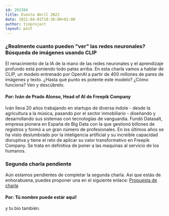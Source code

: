 ```yaml
---
id: 202204
title: Evento Abril 2022
date: 2022-04-01T19:30:00+02:00
author: tinproject
layout: post
---
```


### **¿Realmente cuanto pueden "ver" las redes neuronales? Búsqueda de imágenes usando CLIP**
El renacimiento de la IA de la mano de las redes neuronales y el aprendizaje profundo está poniendo todo patas arriba. En esta charla vamos a hablar de CLIP, un modelo entrenado por OpenAI a partir de 400 millones de pares de imágenes y texto. ¿Hasta qué punto es potente este modelo? ¿Cómo funciona? Ven y descúbrelo.

#### **Por:** Iván de Prado Alonso, Head of AI de Freepik Company
Iván lleva 20 años trabajando en startups de diversa índole - desde la agricultura a la música, pasando por el sector inmobiliario - diseñando y desarrollando sus sistemas con tecnologías de vanguardia. Fundó Datasalt, empresa pionera en España de Big Data con la que gestionó billones de registros y formó a un gran número de profesionales. En los últimos años se ha visto deslumbrado por la inteligencia artificial y su increible capacidad disruptiva y tiene el reto de aplicar su valor transformativo en Freepik Company. Se trata en definitiva de poner a las maquinas al servicio de los humanos.



### **Segunda charla pendiente** 

Aún estamos pendientes de completar la segunda charla. 
Así que estás de enhorabuena, puedes proponer una en el siguiente enlace: [Propuesta de charla](https://github.com/segoviatechtrain/events/issues/new?assignees=&labels=new%2C+charla&template=propuesta-de-charla.md&title=%5BPropuesta%5D+El+t%C3%ADtulo+de+tu+charla)

#### **Por:** Tú nombre puede estár aquí!
y tu bio también.

